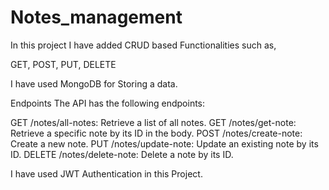 # Notes_management
In this project I have added CRUD based Functionalities such as,

GET,
POST,
PUT,
DELETE

I have used MongoDB for Storing a data.

Endpoints
The API has the following endpoints:

GET /notes/all-notes: Retrieve a list of all notes.
GET /notes/get-note: Retrieve a specific note by its ID in the body.
POST /notes/create-note: Create a new note.
PUT /notes/update-note: Update an existing note by its ID.
DELETE /notes/delete-note: Delete a note by its ID.

I have used JWT Authentication in this Project.
